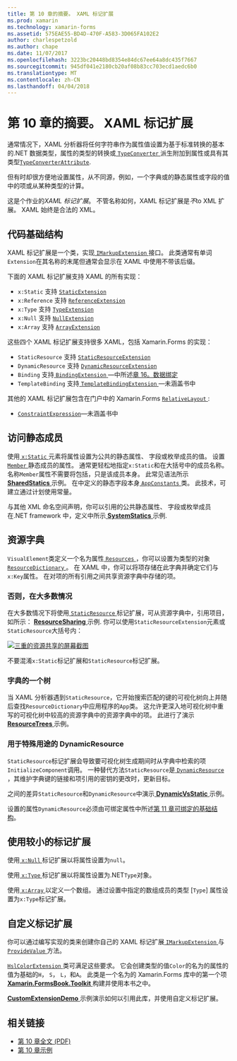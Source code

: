 ```yaml
---
title: 第 10 章的摘要。 XAML 标记扩展
ms.prod: xamarin
ms.technology: xamarin-forms
ms.assetid: 575EAE55-BD4D-470F-A583-3D065FA102E2
author: charlespetzold
ms.author: chape
ms.date: 11/07/2017
ms.openlocfilehash: 3223bc20448bd8354e84dc67ee64a8dc435f7667
ms.sourcegitcommit: 945df041e2180cb20af08b83cc703ecd1aedc6b0
ms.translationtype: MT
ms.contentlocale: zh-CN
ms.lasthandoff: 04/04/2018
---
```

# <a name="summary-of-chapter-10-xaml-markup-extensions"></a>第 10 章的摘要。 XAML 标记扩展

通常情况下，XAML 分析器将任何字符串作为属性值设置为基于标准转换的基本的.NET 数据类型，属性的类型的转换或[ `TypeConverter` ](https://developer.xamarin.com/api/type/Xamarin.Forms.TypeConverter/)派生附加到属性或具有其类型[`TypeConverterAttribute`](https://developer.xamarin.com/api/type/Xamarin.Forms.TypeConverterAttribute/).

但有时却很方便地设置属性，从不同源，例如，一个字典或的静态属性或字段的值中的项或从某种类型的计算。

这是个作业的*XAML 标记扩展*。 不管名称如何，XAML 标记扩展是*不*to XML 扩展。 XAML 始终是合法的 XML。

## <a name="the-code-infrastructure"></a>代码基础结构

XAML 标记扩展是一个类，实现[ `IMarkupExtension` ](https://developer.xamarin.com/api/type/Xamarin.Forms.Xaml.IMarkupExtension/)接口。 此类通常有单词`Extension`在其名称的末尾但通常会显示在 XAML 中使用不带该后缀。

下面的 XAML 标记扩展支持 XAML 的所有实现：

- `x:Static` 支持 [`StaticExtension`](https://developer.xamarin.com/api/type/Xamarin.Forms.Xaml.StaticExtension/)
- `x:Reference` 支持 [`ReferenceExtension`](https://developer.xamarin.com/api/type/Xamarin.Forms.Xaml.ReferenceExtension/)
- `x:Type` 支持 [`TypeExtension`](https://developer.xamarin.com/api/type/Xamarin.Forms.Xaml.TypeExtension/)
- `x:Null` 支持 [`NullExtension`](https://developer.xamarin.com/api/type/Xamarin.Forms.Xaml.NullExtension/)
- `x:Array` 支持 [`ArrayExtension`](https://developer.xamarin.com/api/type/Xamarin.Forms.Xaml.ArrayExtension/)

这些四个 XAML 标记扩展支持很多 XAML，包括 Xamarin.Forms 的实现：

- `StaticResource` 支持 [`StaticResourceExtension`](https://developer.xamarin.com/api/type/Xamarin.Forms.Xaml.StaticResourceExtension/)
- `DynamicResource` 支持 [`DynamicResourceExtension`](https://developer.xamarin.com/api/type/Xamarin.Forms.Xaml.DynamicResourceExtension/)
- `Binding` 支持[ `BindingExtension` ](https://developer.xamarin.com/api/type/Xamarin.Forms.Xaml.BindingExtension/)&mdash;中所述[章 16。数据绑定](#chapter16)
- `TemplateBinding` 支持[ `TemplateBindingExtension` ](https://developer.xamarin.com/api/type/Xamarin.Forms.Xaml.TemplateBindingExtension/)&mdash;未涵盖书中

其他的 XAML 标记扩展包含在门户中的 Xamarin.Forms [ `RelativeLayout` ](https://developer.xamarin.com/api/type/Xamarin.Forms.RelativeLayout/):

- [`ConstraintExpression`](https://developer.xamarin.com/api/type/Xamarin.Forms.ConstraintExpression/)&mdash;未涵盖书中

## <a name="accessing-static-members"></a>访问静态成员

使用[ `x:Static` ](https://developer.xamarin.com/api/type/Xamarin.Forms.Xaml.StaticExtension/)元素将属性设置为公共的静态属性、 字段或枚举成员的值。 设置[ `Member` ](https://developer.xamarin.com/api/property/Xamarin.Forms.Xaml.StaticExtension.Member/)静态成员的属性。 通常更轻松地指定`x:Static`和在大括号中的成员名称。 名称`Member`属性不需要将包括，只是该成员本身。 此常见语法所示[ **SharedStatics** ](https://github.com/xamarin/xamarin-forms-book-samples/tree/master/Chapter10/SharedStatics)示例。 在中定义的静态字段本身[ `AppConstants` ](https://github.com/xamarin/xamarin-forms-book-samples/blob/master/Chapter10/SharedStatics/SharedStatics/SharedStatics/AppConstants.cs)类。 此技术，可建立通过计划使用常量。

与其他 XML 命名空间声明，你可以引用的公共静态属性、 字段或枚举成员在.NET framework 中，定义中所示[ **SystemStatics** ](https://github.com/xamarin/xamarin-forms-book-samples/tree/master/Chapter10/SystemStatics)示例.

## <a name="resource-dictionaries"></a>资源字典

`VisualElement`类定义一个名为属性[ `Resources` ](https://developer.xamarin.com/api/property/Xamarin.Forms.VisualElement.Resources/) ，你可以设置为类型的对象[ `ResourceDictionary` ](https://developer.xamarin.com/api/type/Xamarin.Forms.ResourceDictionary/)。 在 XAML 中，你可以将项存储在此字典并确定它们与`x:Key`属性。 在对项的所有引用之间共享资源字典中存储的项。

### <a name="staticresource-for-most-purposes"></a>否则，在大多数情况

在大多数情况下将使用[ `StaticResource` ](https://developer.xamarin.com/api/type/Xamarin.Forms.Xaml.StaticResourceExtension/)标记扩展，可从资源字典中，引用项目，如所示： [ **ResourceSharing** ](https://github.com/xamarin/xamarin-forms-book-samples/tree/master/Chapter10/ResourceSharing)示例. 你可以使用`StaticResourceExtension`元素或`StaticResource`大括号内：

[![三重的资源共享的屏幕截图](images/ch10fg03-small.png "资源共享")](images/ch10fg03-large.png#lightbox "资源共享")

不要混淆`x:Static`标记扩展和`StaticResource`标记扩展。

### <a name="a-tree-of-dictionaries"></a>字典的一个树

当 XAML 分析器遇到`StaticResource`，它开始搜索匹配的键的可视化树向上并随后查找`ResourceDictionary`中应用程序的`App`类。 这允许更深入地可视化树中重写的可视化树中较高的资源字典中的资源字典中的项。 此进行了演示[ **ResourceTrees** ](https://github.com/xamarin/xamarin-forms-book-samples/tree/master/Chapter10/ResourceTrees)示例。

### <a name="dynamicresource-for-special-purposes"></a>用于特殊用途的 DynamicResource

`StaticResource`标记扩展会导致要可视化树生成期间时从字典中检索的项`InitializeComponent`调用。 一种替代方法`StaticResource`是[ `DynamicResource` ](https://developer.xamarin.com/api/type/Xamarin.Forms.Xaml.DynamicResourceExtension/)，其维护字典键的链接和项引用的密钥的更改时，更新目标。

之间的差异`StaticResource`和`DynamicResource`中演示[ **DynamicVsStatic** ](https://github.com/xamarin/xamarin-forms-book-samples/tree/master/Chapter10/DynamicVsStatic)示例。

设置的属性`DynamicResource`必须由可绑定属性中所述[第 11 章可绑定的基础结构](chapter11.md)。

## <a name="lesser-used-markup-extensions"></a>使用较小的标记扩展

使用[ `x:Null` ](https://developer.xamarin.com/api/type/Xamarin.Forms.Xaml.NullExtension/)标记扩展以将属性设置为`null`。

使用[ `x:Type` ](https://developer.xamarin.com/api/type/Xamarin.Forms.Xaml.TypeExtension/)标记扩展以将属性设置为.NET`Type`对象。

使用[ `x:Array` ](https://developer.xamarin.com/api/type/Xamarin.Forms.Xaml.ArrayExtension/)以定义一个数组。 通过设置中指定的数组成员的类型 [`Type`] 属性设置为`x:Type`标记扩展。

## <a name="a-custom-markup-extension"></a>自定义标记扩展

你可以通过编写实现的类来创建你自己的 XAML 标记扩展[ `IMarkupExtension` ](https://developer.xamarin.com/api/type/Xamarin.Forms.Xaml.IMarkupExtension/)与[ `ProvideValue` ](https://developer.xamarin.com/api/member/Xamarin.Forms.Xaml.IMarkupExtension.ProvideValue/p/System.IServiceProvider/)方法。

[ `HslColorExtension` ](https://github.com/xamarin/xamarin-forms-book-samples/blob/master/Libraries/Xamarin.FormsBook.Toolkit/Xamarin.FormsBook.Toolkit/HslColorExtension.cs)类可满足这些要求。 它会创建类型的值`Color`的名为的属性的值为基础的`H`， `S`， `L`，和`A`。 此类是一个名为的 Xamarin.Forms 库中的第一个项[ **Xamarin.FormsBook.Toolkit** ](https://github.com/xamarin/xamarin-forms-book-samples/tree/master/Libraries/Xamarin.FormsBook.Toolkit)构建并使用本书之中。

[ **CustomExtensionDemo** ](https://github.com/xamarin/xamarin-forms-book-samples/tree/master/Chapter10/CustomExtensionDemo)示例演示如何以引用此库，并使用自定义标记扩展。



## <a name="related-links"></a>相关链接

- [第 10 章全文 (PDF)](https://download.xamarin.com/developer/xamarin-forms-book/XamarinFormsBook-Ch10-Apr2016.pdf)
- [第 10 章示例](https://github.com/xamarin/xamarin-forms-book-samples/tree/master/Chapter10)

